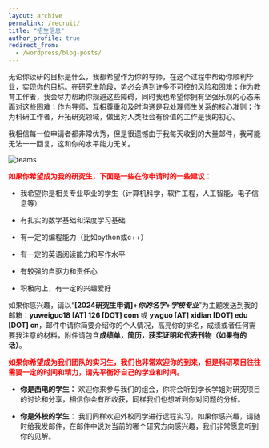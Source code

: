 ```yaml
---
layout: archive
permalink: /recruit/
title: "招生信息"
author_profile: true
redirect_from:
  - /wordpress/blog-posts/
---
```


无论你读研的目标是什么，我都希望作为你的导师，在这个过程中帮助你顺利毕业，实现你的目标。在研究生阶段，势必会遇到许多不可控的风险和困难；作为教育工作者，我会尽力帮助你规避这些障碍，同时我也希望你拥有坚强乐观的心态来面对这些困难；作为导师，互相尊重和及时沟通是我处理师生关系的核心准则；作为科研工作者，开拓研究领域，做出对人类社会有价值的工作是我的初心。

我相信每一位申请者都非常优秀，但是很遗憾由于我每天收到的大量邮件，我可能无法一一回复，这和你的水平能力无关。

![teams](../images/hezhao.png)


<div style="color: red; font-weight: bold;">如果你希望成为我的研究生，下面是一些在你申请时的一些建议：</div>

- 我希望你是相关专业毕业的学生（计算机科学，软件工程，人工智能，电子信息等）

- 有扎实的数学基础和深度学习基础

- 有一定的编程能力（比如python或c++）

- 有一定的英语阅读能力和写作水平

- 有较强的自驱力和责任心

- 积极向上，有一定的兴趣爱好

如果你感兴趣，请以“**[2024研究生申请]+$你的名字$+$学校专业$**”为主题发送到我的邮箱：**yuweiguo18 [AT] 126 [DOT] com** 或 **ywguo [AT] xidian [DOT] edu [DOT] cn**，邮件中请你简要介绍你的个人情况，高亮你的排名，成绩或者任何需要我注意的材料，附件请包含**成绩单，简历，获奖证明和代表刊物（如果有的话）**。


<div style="color: red; font-weight: bold;">如果你希望成为我们团队的实习生，我们也非常欢迎你的到来，但是科研项目往往需要一定的时间和精力，请先平衡好自己的学业和时间。</div>

- **你是西电的学生：** 欢迎你来参与我们的组会，你将会听到学长学姐对研究项目的讨论和分享，相信你会有所收获，同样我们也想听到你对问题的分析。

- **你是外校的学生：** 我们同样欢迎外校同学进行远程实习，如果你感兴趣，请随时给我发邮件，在邮件中说对当前的哪个研究方向感兴趣，我们非常愿意听到你的见解。
